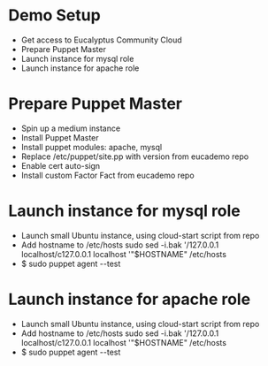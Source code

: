 Demo Setup
========
* Get access to Eucalyptus Community Cloud
* Prepare Puppet Master
* Launch instance for mysql role
* Launch instance for apache role

Prepare Puppet Master
========
* Spin up a medium instance
* Install Puppet Master
* Install puppet modules: apache, mysql
* Replace /etc/puppet/site.pp with version from eucademo repo
* Enable cert auto-sign
* Install custom Factor Fact from eucademo repo

Launch instance for mysql role
========
* Launch small Ubuntu instance, using cloud-start script from repo
* Add hostname to /etc/hosts
  sudo sed -i.bak '/127.0.0.1 localhost/c127.0.0.1 localhost '"$HOSTNAME" /etc/hosts
* $ sudo puppet agent --test

Launch instance for apache role
========
* Launch small Ubuntu instance, using cloud-start script from repo
* Add hostname to /etc/hosts
  sudo sed -i.bak '/127.0.0.1 localhost/c127.0.0.1 localhost '"$HOSTNAME" /etc/hosts
* $ sudo puppet agent --test
